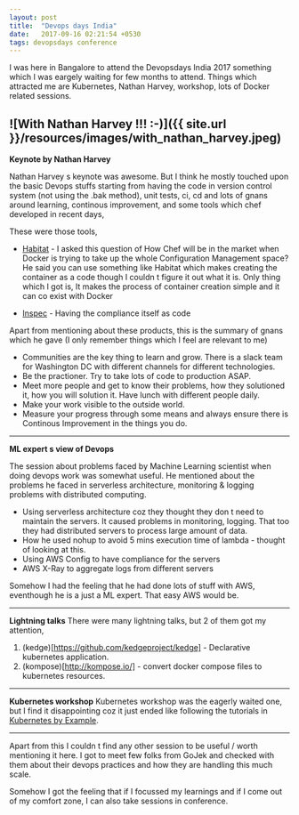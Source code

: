 ```yaml
---
layout: post
title:  "Devops days India"
date:   2017-09-16 02:21:54 +0530
tags: devopsdays conference
---
```


I was here in Bangalore to attend the Devopsdays India 2017 something which I was eargely waiting for few months to attend. Things which attracted me are Kubernetes, Nathan Harvey, workshop, lots of Docker related sessions.

![With Nathan Harvey !!! :-)]({{ site.url }}/resources/images/with_nathan_harvey.jpeg)
---
**Keynote by Nathan Harvey**

Nathan Harvey s keynote was awesome. But I think he mostly touched upon the basic Devops stuffs starting from having the code in version control system (not using the .bak method), unit tests, ci, cd and lots of gnans around learning, continous improvement, and some tools which chef developed in recent days,

These were those tools,

* [Habitat](https://www.habitat.sh/) - I asked this question of How Chef will be in the market when Docker is trying to take up the whole Configuration Management space? He said you can use something like Habitat which makes creating the container as a code though I couldn t figure it out what it is. Only thing which I got is, It makes the process of container creation simple and it can co exist with Docker

* [Inspec](https://www.chef.io/inspec/) - Having the compliance itself as code

Apart from mentioning about these products, this is the summary of gnans which he gave (I only remember things which I feel are relevant to me)

* Communities are the key thing to learn and grow. There is a slack team for Washington DC with different channels for different technologies.
* Be the practioner. Try to take lots of code to production ASAP.
* Meet more people and get to know their problems, how they solutioned it, how you will solution it. Have lunch with different people daily.
* Make your work visible to the outside world.
* Measure your progress through some means and always ensure there is Continous Improvement in the things you do.

---
**ML expert s view of Devops**

The session about problems faced by Machine Learning scientist when doing devops work was somewhat useful. He mentioned about the problems he faced in serverless architecture, monitoring & logging problems with distributed computing.

* Using serverless architecture coz they thought they don t need to maintain the servers. It caused problems in monitoring, logging. That too they had distributed servers to process large amount of data.
* How he used nohup to avoid 5 mins execution time of lambda - thought of looking at this.
* Using AWS Config to have compliance for the servers
* AWS X-Ray to aggregate logs from different servers

Somehow I had the feeling that he had done lots of stuff with AWS, eventhough he is a just a ML expert. That easy AWS would be.

---
**Lightning talks**
There were many lightning talks, but 2 of them got my attention,

1. (kedge)[https://github.com/kedgeproject/kedge] - Declarative kubernetes application.
2. (kompose)[http://kompose.io/] - convert docker compose files to kubernetes resources.

---
**Kubernetes workshop**
Kubernetes workshop was the eagerly waited one, but I find it disappointing coz it just ended like following the tutorials in [Kubernetes by Example](http://kubernetesbyexample.com).

---
Apart from this I couldn t find any other session to be useful / worth mentioning it here. I got to meet few folks from GoJek and checked with them about their devops practices and how they are handling this much scale.

Somehow I got the feeling that if I focussed my learnings and if I come out of my comfort zone, I can also take sessions in conference.

